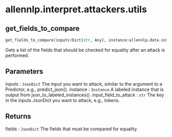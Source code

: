 # allennlp.interpret.attackers.utils

## get_fields_to_compare
```python
get_fields_to_compare(inputs:Dict[str, Any], instance:allennlp.data.instance.Instance, input_field_to_attack:str) -> Dict[str, Any]
```

Gets a list of the fields that should be checked for equality after an attack is performed.

Parameters
----------
inputs : ``JsonDict``
    The input you want to attack, similar to the argument to a Predictor, e.g., predict_json().
instance : ``Instance``
    A labeled instance that is output from json_to_labeled_instances().
input_field_to_attack : ``str``
    The key in the inputs JsonDict you want to attack, e.g., tokens.

Returns
-------
fields : ``JsonDict``
    The fields that must be compared for equality.

